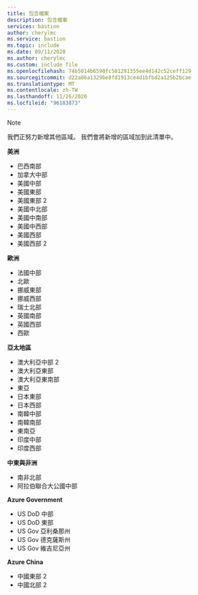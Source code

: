 ```yaml
---
title: 包含檔案
description: 包含檔案
services: bastion
author: cherylmc
ms.service: bastion
ms.topic: include
ms.date: 09/11/2020
ms.author: cherylmc
ms.custom: include file
ms.openlocfilehash: 74b5014b6590fc501291355ee4d142c52ceff129
ms.sourcegitcommit: d22a86a1329be8fd1913ce4d1bfbd2a125b2bcae
ms.translationtype: MT
ms.contentlocale: zh-TW
ms.lasthandoff: 11/26/2020
ms.locfileid: "96183873"
---
```

>[!NOTE]
>我們正努力新增其他區域。 我們會將新增的區域加到此清單中。
>

**美洲**
* 巴西南部
* 加拿大中部
* 美國中部
* 美國東部
* 美國東部 2
* 美國中北部
* 美國中南部
* 美國中西部
* 美國西部
* 美國西部 2

**歐洲**
* 法國中部
* 北歐
* 挪威東部
* 挪威西部
* 瑞士北部
* 英國南部
* 英國西部
* 西歐

**亞太地區**
* 澳大利亞中部 2
* 澳大利亞東部
* 澳大利亞東南部
* 東亞
* 日本東部
* 日本西部
* 南韓中部
* 南韓南部
* 東南亞
* 印度中部
* 印度西部

**中東與非洲**
* 南非北部
* 阿拉伯聯合大公國中部

**Azure Government**
* US DoD 中部
* US DoD 東部
* US Gov 亞利桑那州
* US Gov 德克薩斯州
* US Gov 維吉尼亞州

**Azure China**
* 中國東部 2
* 中國北部 2

